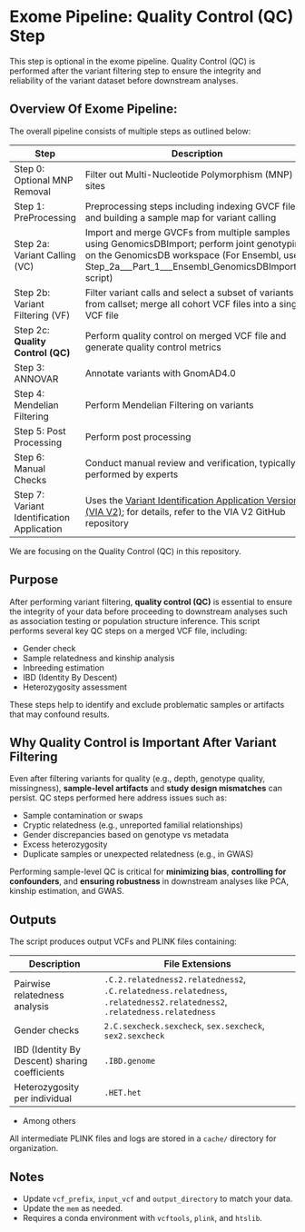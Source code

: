 # Exome Pipeline: Quality Control (QC) Step

This step is optional in the exome pipeline. Quality Control (QC) is performed after the variant filtering step to ensure the integrity and reliability of the variant dataset before downstream analyses. 

## Overview Of Exome Pipeline:

The overall pipeline consists of multiple steps as outlined below:

| Step                     | Description                                                                                   |
|--------------------------|-----------------------------------------------------------------------------------------------|
| Step 0: Optional MNP Removal | Filter out Multi-Nucleotide Polymorphism (MNP) sites                                            |
| Step 1: PreProcessing        | Preprocessing steps including indexing GVCF files and building a sample map for variant calling |
| Step 2a: Variant Calling (VC)   | Import and merge GVCFs from multiple samples using GenomicsDBImport; perform joint genotyping on the GenomicsDB workspace (For Ensembl, use Step_2a___Part_1___Ensembl_GenomicsDBImport.sh script) |
| Step 2b: Variant Filtering (VF) | Filter variant calls and select a subset of variants from callset; merge all cohort VCF files into a single VCF file |
| Step 2c: **Quality Control (QC)** | Perform quality control on merged VCF file and generate quality control metrics              |
| Step 3: ANNOVAR             | Annotate variants with GnomAD4.0                                                             |
| Step 4: Mendelian Filtering | Perform Mendelian Filtering on variants                                                      |
| Step 5: Post Processing  | Perform post processing                                                                      |
| Step 6: Manual Checks                        | Conduct manual review and verification, typically performed by experts                                     |
| Step 7: Variant Identification Application   | Uses the [Variant Identification Application Version 2 (VIA V2)](https://github.com/yr542/Variant_Identification_Applicaton___VIA___V2/tree/main); for details, refer to the VIA V2 GitHub repository |

We are focusing on the Quality Control (QC) in this repository.

## Purpose
After performing variant filtering, **quality control (QC)** is essential to ensure the integrity of your data before proceeding to downstream analyses such as association testing or population structure inference. This script performs several key QC steps on a merged VCF file, including:

- Gender check  
- Sample relatedness and kinship analysis  
- Inbreeding estimation  
- IBD (Identity By Descent)  
- Heterozygosity assessment  

These steps help to identify and exclude problematic samples or artifacts that may confound results.

## Why Quality Control is Important After Variant Filtering

Even after filtering variants for quality (e.g., depth, genotype quality, missingness), **sample-level artifacts** and **study design mismatches** can persist. QC steps performed here address issues such as:

- Sample contamination or swaps  
- Cryptic relatedness (e.g., unreported familial relationships)  
- Gender discrepancies based on genotype vs metadata  
- Excess heterozygosity  
- Duplicate samples or unexpected relatedness (e.g., in GWAS)  

Performing sample-level QC is critical for **minimizing bias**, **controlling for confounders**, and **ensuring robustness** in downstream analyses like PCA, kinship estimation, and GWAS.


## Outputs

The script produces output VCFs and PLINK files containing:

| Description                   | File Extensions                              |
|------------------------------|----------------------------------------------|
| Pairwise relatedness analysis | `.C.2.relatedness2.relatedness2`, `.C.relatedness.relatedness`, `.relatedness2.relatedness2`, `.relatedness.relatedness` |
| Gender checks                | `2.C.sexcheck.sexcheck`, `sex.sexcheck`, `sex2.sexcheck`               |
| IBD (Identity By Descent) sharing coefficients | `.IBD.genome`                                |
| Heterozygosity per individual | `.HET.het`                                  |

-  Among others

All intermediate PLINK files and logs are stored in a `cache/` directory for organization.

## Notes

- Update `vcf_prefix`, `input_vcf` and `output_directory` to match your data.
- Update the `mem` as needed. 
- Requires a conda environment with `vcftools`, `plink`, and `htslib`.  

